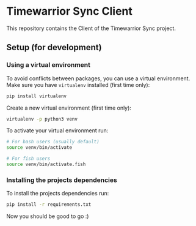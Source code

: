 # Timewarrior Sync Client
This repository contains the Client of the Timewarrior Sync project.

## Setup (for development)
### Using a virtual environment
To avoid conflicts between packages, you can use a virtual environment.
Make sure you have `virtualenv` installed (first time only):

```bash
pip install virtualenv
```

Create a new virtual environment (first time only):
```bash
virtualenv -p python3 venv
```

To activate your virtual environment run:
```bash
# For bash users (usually default)
source venv/bin/activate

# For fish users
source venv/bin/activate.fish
```

### Installing the projects dependencies
To install the projects dependencies run:
```bash
pip install -r requirements.txt
```

Now you should be good to go :)
